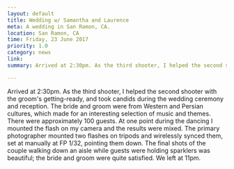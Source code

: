 ```yaml
---
layout: default
title: Wedding w/ Samantha and Laurence
meta: A wedding in San Ramon, CA.
location: San Ramon, CA
time: Friday, 23 June 2017
priority: 1.0
category: news
link:
summary: Arrived at 2:30pm. As the third shooter, I helped the second shooter with the groom's getting-ready, and took candids during the wedding ceremony and reception. The bride and groom were from Western and Persian cultures, which made for an interesting selection of music and themes. There were approximately 100 guests. At one point during the dancing I mounted the flash on my camera and the results were mixed. The primary photographer mounted two flashes on tripods and wirelessly synced them, set at manually at FP 1/32, pointing them down. The final shots of the couple walking down an aisle while guests were holding sparklers was beautiful; the bride and groom were quite satisfied. We left at 11pm.

---
```


Arrived at 2:30pm. As the third shooter, I helped the second shooter with the groom's getting-ready, and took candids during the wedding ceremony and reception. The bride and groom were from Western and Persian cultures, which made for an interesting selection of music and themes. There were approximately 100 guests. At one point during the dancing I mounted the flash on my camera and the results were mixed. The primary photographer mounted two flashes on tripods and wirelessly synced them, set at manually at FP 1/32, pointing them down. The final shots of the couple walking down an aisle while guests were holding sparklers was beautiful; the bride and groom were quite satisfied. We left at 11pm.
